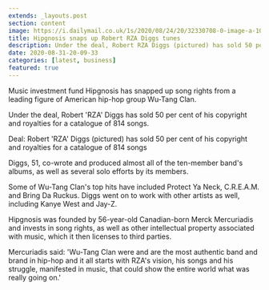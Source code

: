 ```yaml
---
extends: _layouts.post
section: content
image: https://i.dailymail.co.uk/1s/2020/08/24/20/32330708-0-image-a-104_1598298969736.jpg 
title: Hipgnosis snaps up Robert RZA Diggs tunes 
description: Under the deal, Robert RZA Diggs (pictured) has sold 50 per cent of his copyright and royalties for a catalogue of 814 songs. Diggs co-wrote and produced almost all of the bands albums 
date: 2020-08-31-20-09-33 
categories: [latest, business] 
featured: true 
--- 
```

Music investment fund Hipgnosis has snapped up song rights from a leading figure of American hip-hop group Wu-Tang Clan. 

Under the deal, Robert 'RZA' Diggs has sold 50 per cent of his copyright and royalties for a catalogue of 814 songs. 

Deal: Robert 'RZA' Diggs (pictured) has sold 50 per cent of his copyright and royalties for a catalogue of 814 songs

Diggs, 51, co-wrote and produced almost all of the ten-member band's albums, as well as several solo efforts by its members. 

Some of Wu-Tang Clan's top hits have included Protect Ya Neck, C.R.E.A.M. and Bring Da Ruckus. Diggs went on to work with other artists as well, including Kanye West and Jay-Z. 

Hipgnosis was founded by 56-year-old Canadian-born Merck Mercuriadis and invests in song rights, as well as other intellectual property associated with music, which it then licenses to third parties. 

Mercuriadis said: 'Wu-Tang Clan were and are the most authentic band and brand in hip-hop and it all starts with RZA's vision, his songs and his struggle, manifested in music, that could show the entire world what was really going on.'


